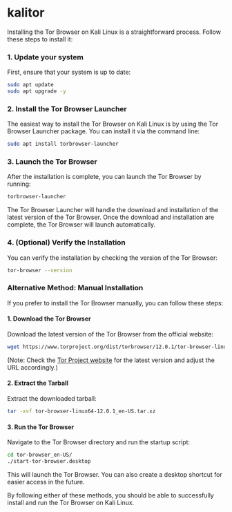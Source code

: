 # kalitor

Installing the Tor Browser on Kali Linux is a straightforward process. Follow these steps to install it:

### 1. Update your system
First, ensure that your system is up to date:
```bash
sudo apt update
sudo apt upgrade -y
```

### 2. Install the Tor Browser Launcher
The easiest way to install the Tor Browser on Kali Linux is by using the Tor Browser Launcher package. You can install it via the command line:
```bash
sudo apt install torbrowser-launcher
```

### 3. Launch the Tor Browser
After the installation is complete, you can launch the Tor Browser by running:
```bash
torbrowser-launcher
```

The Tor Browser Launcher will handle the download and installation of the latest version of the Tor Browser. Once the download and installation are complete, the Tor Browser will launch automatically.

### 4. (Optional) Verify the Installation
You can verify the installation by checking the version of the Tor Browser:
```bash
tor-browser --version
```

### Alternative Method: Manual Installation

If you prefer to install the Tor Browser manually, you can follow these steps:

#### 1. Download the Tor Browser
Download the latest version of the Tor Browser from the official website:
```bash
wget https://www.torproject.org/dist/torbrowser/12.0.1/tor-browser-linux64-12.0.1_en-US.tar.xz
```

(Note: Check the [Tor Project website](https://www.torproject.org/download/) for the latest version and adjust the URL accordingly.)

#### 2. Extract the Tarball
Extract the downloaded tarball:
```bash
tar -xvf tor-browser-linux64-12.0.1_en-US.tar.xz
```

#### 3. Run the Tor Browser
Navigate to the Tor Browser directory and run the startup script:
```bash
cd tor-browser_en-US/
./start-tor-browser.desktop
```

This will launch the Tor Browser. You can also create a desktop shortcut for easier access in the future.

By following either of these methods, you should be able to successfully install and run the Tor Browser on Kali Linux.
